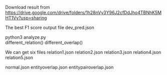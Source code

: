 Download result from https://drive.google.com/drive/folders/1h28nVy3Y96J2cfDdJho4TBNhK5MHT1Vy?usp=sharing

The best F1 score output file dev_pred.json

python3  analyze.py  
different_relation()
different_overlap()

We can get six files
relation1.json
relation2.json
relation3.json
relation4.json
relation5.json

normal.json
entityoverlap.json
entitypairoverlap.json

